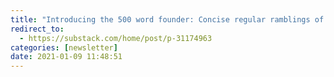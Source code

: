 ```yaml
---
title: "Introducing the 500 word founder: Concise regular ramblings of an early stage tech CEO"
redirect_to:
  - https://substack.com/home/post/p-31174963
categories: [newsletter]
date: 2021-01-09 11:48:51
---
```

